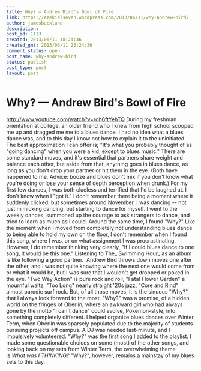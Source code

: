 ```yaml
---
title: Why? — Andrew Bird's Bowl of Fire
link: https://ezekielseven.wordpress.com/2013/06/11/why-andrew-bird/
author: jamesbuckland
description: 
post_id: 1113
created: 2013/06/11 18:24:36
created_gmt: 2013/06/11 23:24:36
comment_status: open
post_name: why-andrew-bird
status: publish
post_type: post
layout: post
---
```


# Why? — Andrew Bird's Bowl of Fire

http://www.youtube.com/watch?v=rqh6ftYehTQ During my freshman orientation at college, an older friend who I knew from high school scooped me up and dragged me me to a blues dance. I had no idea what a blues dance was, and to this day I know not how to explain it to the uninitiated. The best approximation I can offer is; "It's what you probably thought of as "going dancing" when you were a kid, except to blues music." There are some standard moves, and it's essential that partners share weight and balance each other, but aside from that, anything goes in blues dance, as long as you don't drop your partner or hit them in the eye. (Both have happened to me. Advice: booze and blues don't mix if you don't know what you're doing or lose your sense of depth perception when drunk.) For my first few dances, I was both clueless and terrified that I'd be laughed at. I don't know when I "got it." I don't remember there being a moment where it suddenly clicked, but sometimes around November, I was dancing -- not just mimicking dancing, but starting to dance for myself. I went to the weekly dances, summoned up the courage to ask strangers to dance, and tried to learn as much as I could. Around the same time, I found "Why?" Like the moment when I moved from completely not understanding blues dance to being able to hold my own on the floor, I don't remember when I found this song, where I was, or on what assignment I was procrastinating. However, I do remember thinking very clearly, "If I could blues dance to one song, it would be this one." Listening to The_ Swimming Hour_ as an album is like following a good partner.  Andrew Bird throws down moves one after the other, and I was not quite knowing where the next one would come from or what it would be, but I was sure that I wouldn't get dropped or poked in the eye. "Two Way Action" is pure rock and roll, "Fatal Flower Garden" a mournful waltz, "Too Long" nearly straight '20s jazz, "Core and Rind" almost parodic surf rock. But, of all those moves, it is the sinuous "Why?" that I always look forward to the most. "Why?" was a promise, of a hidden world on the fringes of Oberlin, where an awkward girl who had always gone by the motto "I can't dance" could evolve, Pokemon-style, into something completely different. I helped organize blues dances over Winter Term, when Oberlin was sparsely populated due to the majority of students pursuing projects off campus. A DJ was needed last-minute, and I impulsively volunteered. "Why?" was the first song I added to the playlist. I made some questionable choices on some (most) of the other songs, and looking back on my sets from Winter Term, the overwhelming theme is _What was I THINKING?_ "Why?", however, remains a mainstay of my blues sets to this day.